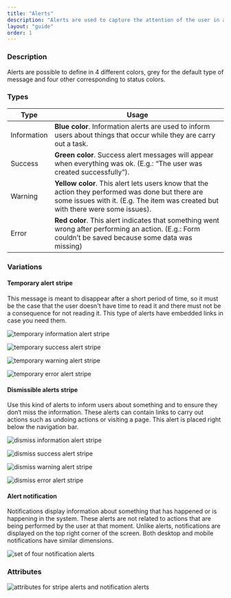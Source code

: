 ```yaml
---
title: "Alerts"
description: "Alerts are used to capture the attention of the user in an intrusive way. Sometimes just to say that something went right, others to say that something needs to be reviewed."
layout: "guide"
order: 1
---
```


### Description

Alerts are possible to define in 4 different colors, grey for the default type of message and four other corresponding to status colors.

### Types

| Type | Usage |
| ----- | ----- |
| Information | **Blue color**. Information alerts are used to inform users about things that occur while they are carry out a task. |
| Success | **Green color**. Success alert messages will appear when everything was ok. (E.g.: “The user was created successfully”). |
| Warning | **Yellow color**. This alert lets users know that the action they performed was done but there are some issues with it. (E.g. The item was created but with there were some issues). |
| Error | **Red color**. This alert indicates that something went wrong after performing an action. (E.g.: Form couldn’t be saved because some data was missing) |

### Variations

#### Temporary alert stripe
This message is meant to disappear after a short period of time, so it must be the case that the user doesn't have time to read it and there must not be a consequence for not reading it. This type of alerts have embedded links in case you need them.

![temporary information alert stripe](/images/lexicon-1/alertTemporaryInfo.png)

![temporary success alert stripe](/images/lexicon-1/alertTemporarySuccess.png)

![temporary warning alert stripe](/images/lexicon-1/alertTemporaryWarning.png)

![temporary error alert stripe](/images/lexicon-1/alertTemporaryError.png)

#### Dismissible alerts stripe
Use this kind of alerts to inform users about something and to ensure they don‘t miss the information. These alerts can contain links to carry out actions such as undoing actions or visiting a page.
This alert is placed right below the navigation bar.

![dismiss information alert stripe](/images/lexicon-1/alertDismissInfo.png)

![dismiss success alert stripe](/images/lexicon-1/alertDismissSuccess.png)

![dismiss warning alert stripe](/images/lexicon-1/alertDismissWarning.png)

![dismiss error alert stripe](/images/lexicon-1/alertDismissError.png)

#### Alert notification
Notifications display information about something that has happened or is happening in the system. These alerts are not related to actions that are being performed by the user at that moment. Unlike alerts, notifications are displayed on the top right corner of the screen. Both desktop and mobile notifications have similar dimensions.

![set of four notification alerts](/images/lexicon-1/alertsNotification.png)

### Attributes

![attributes for stripe alerts and notification alerts](/images/lexicon-1/alertAttributes.png)


